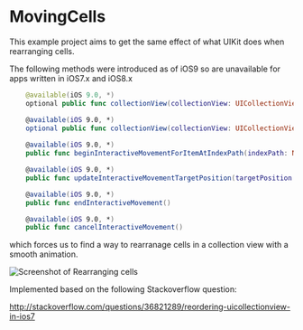 # MovingCells
This example project aims to get the same effect of what UIKit does when rearranging cells.

The following methods were introduced as of iOS9 so are unavailable for apps written in iOS7.x and iOS8.x 

```swift
    @available(iOS 9.0, *)
    optional public func collectionView(collectionView: UICollectionView, canMoveItemAtIndexPath indexPath: NSIndexPath) -> Bool

    @available(iOS 9.0, *)
    optional public func collectionView(collectionView: UICollectionView, moveItemAtIndexPath sourceIndexPath: NSIndexPath, toIndexPath destinationIndexPath: NSIndexPath)
    
    @available(iOS 9.0, *)
    public func beginInteractiveMovementForItemAtIndexPath(indexPath: NSIndexPath) -> Bool // returns NO if reordering was prevented from beginning - otherwise YES

    @available(iOS 9.0, *)
    public func updateInteractiveMovementTargetPosition(targetPosition: CGPoint)

    @available(iOS 9.0, *)
    public func endInteractiveMovement()

    @available(iOS 9.0, *)
    public func cancelInteractiveMovement()
```

which forces us to find a way to rearranage cells in a collection view with a smooth animation. 

![Screenshot of Rearranging cells](http://i.stack.imgur.com/AQaL6.gif)

Implemented based on the following Stackoverflow question:

http://stackoverflow.com/questions/36821289/reordering-uicollectionview-in-ios7

